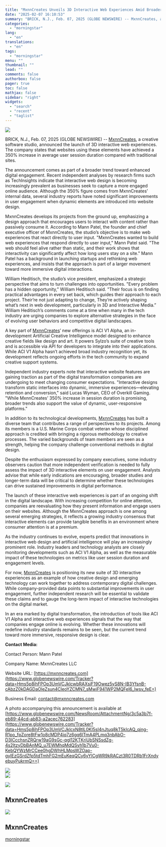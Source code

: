 ```yaml
---
title: "MxnnCreates Unveils 3D Interactive Web Experiences Amid Broader Digital Trends"
date: "2025-02-07 16:10:53"
summary: "BRICK, N.J., Feb. 07, 2025 (GLOBE NEWSWIRE) -- MxnnCreates, a creative software studio, announced the launch of 3D interactive web experiences. The company states that websites using these elements have achieved a 350% increase in average user session duration compared with traditional sites. The announcement comes as part of a..."
categories:
  - "morningstar"
lang:
  - "en"
translations:
  - "en"
tags:
  - "morningstar"
menu: ""
thumbnail: ""
lead: ""
comments: false
authorbox: false
pager: true
toc: false
mathjax: false
sidebar: "right"
widgets:
  - "search"
  - "recent"
  - "taglist"
---
```


![](https://ml.globenewswire.com/Resource/Download/3c5a3b7f-eb89-44cd-ab83-a2acec762283/mxnncreates.jpg)  


BRICK, N.J., Feb. 07, 2025 (GLOBE NEWSWIRE) -- [MxnnCreates](https://www.globenewswire.com/Tracker?data=B3SMkGTm8kzhPQzyDzxClD3CnXUzEVcgb5mGIHsF7nNv6hsUF5HjHD32wGDEk8HJIoLl0kqJBrQGfHjkjHvhBg==), a creative software studio, announced the launch of 3D interactive web experiences. The company states that websites using these elements have achieved a 350% increase in average user session duration compared with traditional sites.

The announcement comes as part of a broader trend toward enhanced digital engagement. Recent independent analyses by research firms such as TechInsights indicate that interactive web design is becoming increasingly prevalent as businesses seek to capture a more engaged online audience. Although the 350% figure comes from MxnnCreates’ internal data, several industry reports have noted significant improvements in user engagement when dynamic elements are introduced into website design.

MxnnCreates develops its projects from the ground up, emphasizing a design approach that encourages users to interact with content rather than passively consume it. According to Mann Patel, the founder and chief executive officer of MxnnCreates, the studio’s objective is to make web experiences that react directly to user input. "MxnnCreates wanted to build web experiences that respond directly to user input," Mann Patel said. "The web should feel alive rather than static, and their work shows that interactivity can significantly affect how long users stay on a site." Mann Patel has a background in launching startups and rethinking web experiences, and insists that the approach is part of a larger movement toward more immersive digital interactions.

William Heditisch, the studio’s vice president, emphasized a strategic perspective that aims to turn challenges into opportunities. "Every problem has a hidden opportunity," William Heditisch said. "Their focus is on finding practical advantages in every set back, which guides their approach to each project. Their’re not just adapting to change, They’re actively shaping what’s next in web development, particularly in 3D and Interactive Media.” William Heditisch’s comments come at a time when many in the tech industry are urging companies to explore alternative strategies in the face of evolving user behaviors and competitive digital landscapes.

A key part of [MxnnCreates](https://www.globenewswire.com/Tracker?data=B3SMkGTm8kzhPQzyDzxClJd-w3tsKGXTQkN4SC0lPHaJVYkYjAYy85hN5H_ufklAjHeDh0h2WYtKUK6bdfLltg==)’ new offerings is ACI V1 Alpha, an in-development Artificial Creative Intelligence model designed to enhance creative fields like design and art. It powers Sylzo’s suite of creative tools and is accessible via API for developers to integrate into their applications. While ACI V1 Alpha hasn’t achieved broad industry recognition yet, its development reflects ongoing efforts in the tech community to expand creative support systems.

Independent industry experts note that interactive website features are gaining traction as part of the digital transformation companies are undergoing to meet changing consumer expectations. "Interactive designs transform static interfaces into dynamic, immersive experiences—elevating retention and conversion," said Lucas Wyman, CEO of Overkill Gaming. "While MxnnCreates’ 350% increase in session duration is promising, broader trends also support the value of dynamic, user-responsive platforms."

In addition to its technological developments, [MxnnCreates](https://www.globenewswire.com/Tracker?data=B3SMkGTm8kzhPQzyDzxClJ9H10TghynCQDsjwxDIecKW3oHODweSS_3w6RdQ06nApx7wIsYreTMTPhRla-M-tA==) has built a diverse team that contributes a range of perspectives to its projects. Among its members is a U.S. Marine Corps combat veteran whose disciplined approach is credited with bringing a rigorous methodology to creative processes. The varied backgrounds of team members are seen as a strength, helping the company challenge conventional methods in digital design.

Despite the enthusiasm expressed by company executives, some industry observers caution that more independent verification is needed to fully assess the impact of 3D interactive elements on user engagement. Analysts advise that while early indications are encouraging, broader studies and longer-term data will be critical to determine whether these technologies can drive sustained improvements in digital performance.

The launch of these interactive web experiences is part of an ongoing shift in the digital landscape. With increasing competition for online attention, companies are reevaluating how they present information and engage users on their websites. Although the MxnnCreates approach is one among several emerging strategies, it reflects a growing industry consensus that interactive elements can provide tangible benefits in an environment where consumer attention is at a premium.

As the industry continues to evolve, experts predict that innovations in interactive web design and artificial intelligence will play an increasingly prominent role. Industry leaders and technology analysts are closely monitoring developments such as ACI V1 Alpha, as well as the measurable impact of these technologies on metrics like user session duration and engagement levels.

For now, [MxnnCreates](https://www.globenewswire.com/Tracker?data=B3SMkGTm8kzhPQzyDzxClG2YoxDU_5gnUGsf_M4rVKWilisOyUtjFFZqEoFzOCQC7BDPP7wmh1gTloOT6_Gteg==) is positioning its new suite of 3D interactive experiences as an example of how creative design and emerging technology can work together to address contemporary digital challenges. While company-provided data points to substantial improvements in user engagement, further independent research will be essential to validate these claims and to gauge the long-term impact of interactive technologies on the digital market.

In an era marked by digital transformation, the introduction of tools like ACI V1 Alpha and interactive web experiences signals that the way that companies engage online is evolving. Whether these innovations will redefine industry standards remains to be seen, but the current trend toward more immersive, responsive design is clear.

**Contact Media:**  
  
Contact Person: Mann Patel

Company Name: MxnnCreates LLC  


Website URL: [https://mxnncreates.com](https://www.globenewswire.com/Tracker?data=Hms5p8ihFPOp3UmVCJklcwbRAXsjF19Owez5yS8N-IB3YfsnB-cAbzZ0kDAGDaOleZsun4CleoYZCMN7_sMwiF941WP2MQFeI6_lwsv_feE=)

Business Email: [contact@mxnncreates.com](https://www.globenewswire.com/Tracker?data=LG2ogWezdh7uSKMs8aY_iPYA7RnJj82e7k4KCuWLcvvUviN5PrgGRzD_g6uk7fAcoD4tv7rCbTM4GTd1mo1ZHOg8tByS141FFXZyQ8E2Yus=)

A photo accompanying this announcement is available at [https://www.globenewswire.com/NewsRoom/AttachmentNg/3c5a3b7f-eb89-44cd-ab83-a2acec762283](https://www.globenewswire.com/Tracker?data=Hms5p8ihFPOp3UmVCJklcxN8tlL0KI5sI4nJtuq8kT5kIcAQ_qjng-R1po_fpZore8tFw1o8cMDP4iq7z6gq6lTmA4PLmq3nbAbO-D3lCcchsnZRQrw19aG9sGc-qgl12KTKriUbSNSsdZg-4s2ItzyDbBAnMQ_u7EWMhqMdQSyh1b7Vu0-KebQYWzMrCCee0hgDWhHLMpsWZOap-gyIEzGSrdZfp5tdTmhFG2mEuKeqQCy6yYlCgWR9kRACzt3R0TDRb1FrXndyebuyPukrmQ==)

 ![](https://www.globenewswire.com/newsroom/ti?nf=OTM1NDc4NCM2NzM5NDk3IzUwMDEzMjQ3Nw==)   
 ![](https://ml.globenewswire.com/media/ODMzMDgzMzktODc1Ni00YWFkLWE4NzQtZDMzNzc0MjA4MDg5LTUwMDEzMjQ3Nw==/tiny/MxnnCreates-LLC.png)

 [![](https://ml.globenewswire.com/media/1e226eda-505e-4a06-ab5c-cb27812b1411/small/mxnn-logo-png.png)](https://www.globenewswire.com/NewsRoom/AttachmentNg/1e226eda-505e-4a06-ab5c-cb27812b1411)

MxnnCreates
-----------

  [![](https://ml.globenewswire.com/media/3c5a3b7f-eb89-44cd-ab83-a2acec762283/medium/mxnncreates.jpg)](https://www.globenewswire.com/NewsRoom/AttachmentNg/3c5a3b7f-eb89-44cd-ab83-a2acec762283/en) 

MxnnCreates
-----------

[morningstar](https://www.morningstar.com/news/globe-newswire/9354784/mxnncreates-unveils-3d-interactive-web-experiences-amid-broader-digital-trends)

